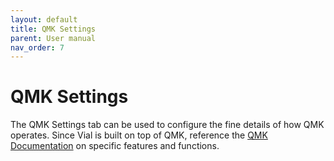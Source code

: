 ```yaml
---
layout: default
title: QMK Settings
parent: User manual
nav_order: 7
---
```


# QMK Settings

The QMK Settings tab can be used to configure the fine details of how QMK operates. Since Vial is built on top of QMK, reference the [QMK Documentation](https://docs.qmk.fm/) on specific features and functions.